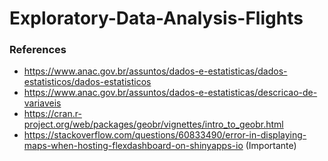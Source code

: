 # Exploratory-Data-Analysis-Flights

### References
 - https://www.anac.gov.br/assuntos/dados-e-estatisticas/dados-estatisticos/dados-estatisticos
 - https://www.anac.gov.br/assuntos/dados-e-estatisticas/descricao-de-variaveis
 - https://cran.r-project.org/web/packages/geobr/vignettes/intro_to_geobr.html
 - https://stackoverflow.com/questions/60833490/error-in-displaying-maps-when-hosting-flexdashboard-on-shinyapps-io (Importante)
